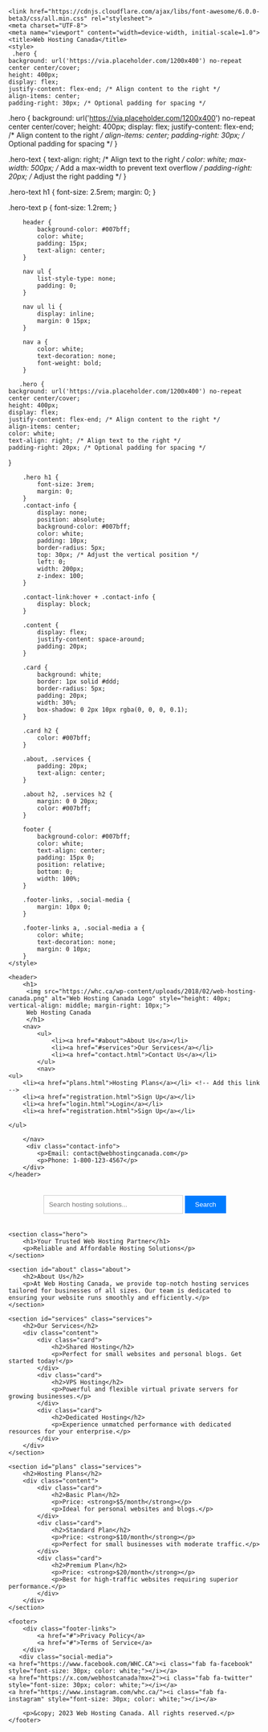<!DOCTYPE html>
<html lang="en">
<head>
   
    <link href="https://cdnjs.cloudflare.com/ajax/libs/font-awesome/6.0.0-beta3/css/all.min.css" rel="stylesheet">
    <meta charset="UTF-8">
    <meta name="viewport" content="width=device-width, initial-scale=1.0">
    <title>Web Hosting Canada</title>
    <style>
     .hero {
    background: url('https://via.placeholder.com/1200x400') no-repeat center center/cover;
    height: 400px;
    display: flex;
    justify-content: flex-end; /* Align content to the right */
    align-items: center;
    padding-right: 30px; /* Optional padding for spacing */


.hero {
    background: url('https://via.placeholder.com/1200x400') no-repeat center center/cover;
    height: 400px;
    display: flex;
    justify-content: flex-end; /* Align content to the right */
    align-items: center;
    padding-right: 30px; /* Optional padding for spacing */
}

.hero-text {
    text-align: right; /* Align text to the right */
    color: white;
    max-width: 500px; /* Add a max-width to prevent text overflow */
    padding-right: 20px; /* Adjust the right padding */
}

.hero-text h1 {
    font-size: 2.5rem;
    margin: 0;
}

.hero-text p {
    font-size: 1.2rem;
}


        header {
            background-color: #007bff;
            color: white;
            padding: 15px;
            text-align: center;
        }

        nav ul {
            list-style-type: none;
            padding: 0;
        }

        nav ul li {
            display: inline;
            margin: 0 15px;
        }

        nav a {
            color: white;
            text-decoration: none;
            font-weight: bold;
        }

       .hero {
    background: url('https://via.placeholder.com/1200x400') no-repeat center center/cover;
    height: 400px;
    display: flex;
    justify-content: flex-end; /* Align content to the right */
    align-items: center;
    color: white;
    text-align: right; /* Align text to the right */
    padding-right: 20px; /* Optional padding for spacing */
}


        .hero h1 {
            font-size: 3rem;
            margin: 0;
        }
        .contact-info {
            display: none;
            position: absolute;
            background-color: #007bff;
            color: white;
            padding: 10px;
            border-radius: 5px;
            top: 30px; /* Adjust the vertical position */
            left: 0;
            width: 200px;
            z-index: 100;
        }

        .contact-link:hover + .contact-info {
            display: block;
        }

        .content {
            display: flex;
            justify-content: space-around;
            padding: 20px;
        }

        .card {
            background: white;
            border: 1px solid #ddd;
            border-radius: 5px;
            padding: 20px;
            width: 30%;
            box-shadow: 0 2px 10px rgba(0, 0, 0, 0.1);
        }

        .card h2 {
            color: #007bff;
        }

        .about, .services {
            padding: 20px;
            text-align: center;
        }

        .about h2, .services h2 {
            margin: 0 0 20px;
            color: #007bff;
        }

        footer {
            background-color: #007bff;
            color: white;
            text-align: center;
            padding: 15px 0;
            position: relative;
            bottom: 0;
            width: 100%;
        }

        .footer-links, .social-media {
            margin: 10px 0;
        }

        .footer-links a, .social-media a {
            color: white;
            text-decoration: none;
            margin: 0 10px;
        }
    </style>
</head>
<body>

    <header>
        <h1>
         <img src="https://whc.ca/wp-content/uploads/2018/02/web-hosting-canada.png" alt="Web Hosting Canada Logo" style="height: 40px; vertical-align: middle; margin-right: 10px;">
         Web Hosting Canada
         </h1>
        <nav>
            <ul>
                <li><a href="#about">About Us</a></li>
                <li><a href="#services">Our Services</a></li>
                <li><a href="contact.html">Contact Us</a></li>
            </ul>
            <nav>
    <ul>
        <li><a href="plans.html">Hosting Plans</a></li> <!-- Add this link -->
        <li><a href="registration.html">Sign Up</a></li>
        <li><a href="login.html">Login</a></li>
        <li><a href="registration.html">Sign Up</a></li>

    </ul>
</nav>

        </nav>
         <div class="contact-info">
            <p>Email: contact@webhostingcanada.com</p>
            <p>Phone: 1-800-123-4567</p>
        </div>
    </header>
<section class="search-section">
    <div style="text-align: center; padding: 20px;">
        <input type="text" placeholder="Search hosting solutions..." style="padding: 10px; width: 60%; border: 1px solid #ccc;">
        <button style="padding: 10px 20px; background-color: #007bff; color: white; border: none;">Search</button>
    </div>
</section>

    <section class="hero">
        <h1>Your Trusted Web Hosting Partner</h1>
        <p>Reliable and Affordable Hosting Solutions</p>
    </section>

    <section id="about" class="about">
        <h2>About Us</h2>
        <p>At Web Hosting Canada, we provide top-notch hosting services tailored for businesses of all sizes. Our team is dedicated to ensuring your website runs smoothly and efficiently.</p>
    </section>

    <section id="services" class="services">
        <h2>Our Services</h2>
        <div class="content">
            <div class="card">
                <h2>Shared Hosting</h2>
                <p>Perfect for small websites and personal blogs. Get started today!</p>
            </div>
            <div class="card">
                <h2>VPS Hosting</h2>
                <p>Powerful and flexible virtual private servers for growing businesses.</p>
            </div>
            <div class="card">
                <h2>Dedicated Hosting</h2>
                <p>Experience unmatched performance with dedicated resources for your enterprise.</p>
            </div>
        </div>
    </section>

    <section id="plans" class="services">
        <h2>Hosting Plans</h2>
        <div class="content">
            <div class="card">
                <h2>Basic Plan</h2>
                <p>Price: <strong>$5/month</strong></p>
                <p>Ideal for personal websites and blogs.</p>
            </div>
            <div class="card">
                <h2>Standard Plan</h2>
                <p>Price: <strong>$10/month</strong></p>
                <p>Perfect for small businesses with moderate traffic.</p>
            </div>
            <div class="card">
                <h2>Premium Plan</h2>
                <p>Price: <strong>$20/month</strong></p>
                <p>Best for high-traffic websites requiring superior performance.</p>
            </div>
        </div>
    </section>

    <footer>
        <div class="footer-links">
            <a href="#">Privacy Policy</a>
            <a href="#">Terms of Service</a>
        </div>
       <div class="social-media">
    <a href="https://www.facebook.com/WHC.CA"><i class="fab fa-facebook" style="font-size: 30px; color: white;"></i></a>
    <a href="https://x.com/webhostcanada?mx=2"><i class="fab fa-twitter" style="font-size: 30px; color: white;"></i></a>
    <a href="https://www.instagram.com/whc.ca/"><i class="fab fa-instagram" style="font-size: 30px; color: white;"></i></a>
</div>

        <p>&copy; 2023 Web Hosting Canada. All rights reserved.</p>
    </footer>

</body>
</html>

